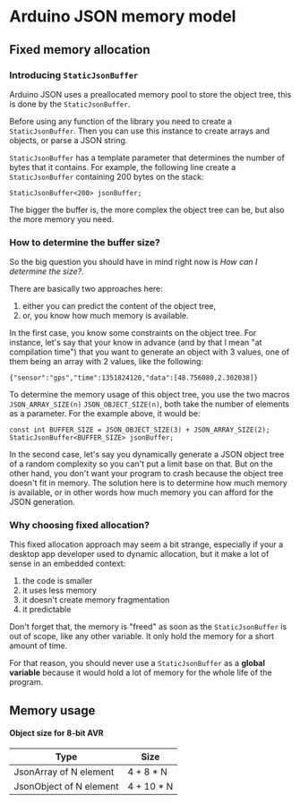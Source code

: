Arduino JSON memory model
=========================

## Fixed memory allocation

### Introducing `StaticJsonBuffer`

Arduino JSON uses a preallocated memory pool to store the object tree, this is done by the `StaticJsonBuffer`.

Before using any function of the library you need to create a `StaticJsonBuffer`. Then you can use this instance to create arrays and objects, or parse a JSON string.

`StaticJsonBuffer` has a template parameter that determines the number of bytes that it contains. For example, the following line create a `StaticJsonBuffer` containing 200 bytes on the stack:

    StaticJsonBuffer<200> jsonBuffer;

The bigger the buffer is, the more complex the object tree can be, but also the more memory you need.

### How to determine the buffer size?

So the big question you should have in mind right now is *How can I determine the size?*. 

There are basically two approaches here:

1. either you can predict the content of the object tree,
2. or, you know how much memory is available.

In the first case, you know some constraints on the object tree. For instance, let's say that your know in advance (and by that I mean "at compilation time") that you want to generate an object with 3 values, one of them being an array with 2 values, like the following:

    {"sensor":"gps","time":1351824120,"data":[48.756080,2.302038]}

To determine the memory usage of this object tree, you use the two macros `JSON_ARRAY_SIZE(n)` `JSON_OBJECT_SIZE(n)`, both take the number of elements as a parameter.
For the example above, it would be:

    const int BUFFER_SIZE = JSON_OBJECT_SIZE(3) + JSON_ARRAY_SIZE(2);
    StaticJsonBuffer<BUFFER_SIZE> jsonBuffer;

In the second case, let's say you dynamically generate a JSON object tree of a random complexity so you can't put a limit base on that. But on the other hand, you don't want your program to crash because the object tree doesn't fit in memory.
The solution here is to determine how much memory is available, or in other words how much memory you can afford for the JSON generation.

### Why choosing fixed allocation?

This fixed allocation approach may seem a bit strange, especially if your a desktop app developer used to dynamic allocation, but it make a lot of sense in an embedded context:

1. the code is smaller
2. it uses less memory
3. it doesn't create memory fragmentation
4. it predictable

Don't forget that, the memory is "freed" as soon as the `StaticJsonBuffer` is out of scope, like any other variable. It only hold the memory for a short amount of time.

For that reason, you should never use a `StaticJsonBuffer` as a **global variable** because it would hold a lot of memory for the whole life of the program.

## Memory usage

#### Object size for 8-bit AVR

| Type                    | Size       |
|-------------------------|------------|
| JsonArray of N element  | 4 + 8 * N  |
| JsonObject of N element | 4 + 10 * N |